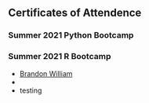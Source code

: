 ## Certificates of Attendence

### Summer 2021 Python Bootcamp

### Summer 2021 R Bootcamp

- [Brandon William](palmetto-documentation/docs/images/training/2021_summer_python/bew3.JPG)
- []()
- testing
